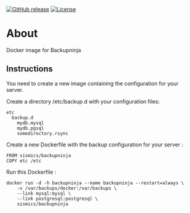 [![GitHub release](https://img.shields.io/github/release/sismics/docker-backupninja.svg?style=flat-square)](https://github.com/sismics/docker-backupninja/releases/latest)
[![License](https://img.shields.io/badge/License-Apache%202.0-blue.svg)](https://opensource.org/licenses/Apache-2.0)

# About
Docker image for Backupninja

## Instructions

You need to create a new image containing the configuration for your server.

Create a directory /etc/backup.d with your configuration files:
```
etc
  backup.d
    mydb.mysql
    mydb.pgsql
    somedirectory.rsync
```

Create a new Dockerfile with the backup configuration for your server :
```
FROM sismics/backupninja
COPY etc /etc
```

Run this Dockerfile :

```
docker run -d -h backupninja --name backupninja --restart=always \
    -v /var/backups/docker:/var/backups \
    --link mysql:mysql \
    --link postgresql:postgresql \
    sismics/backupninja
```
